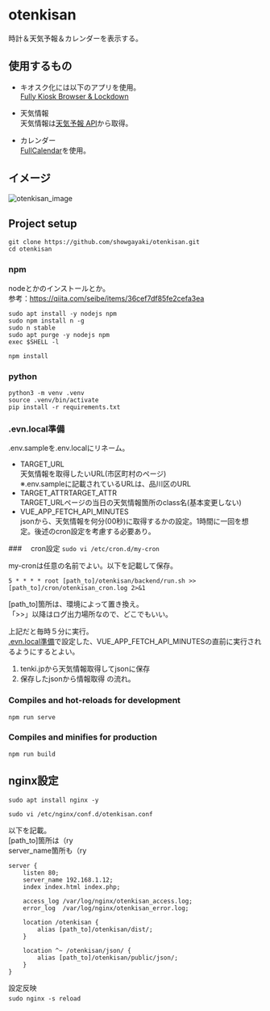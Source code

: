# otenkisan
時計＆天気予報＆カレンダーを表示する。  

## 使用するもの
- キオスク化には以下のアプリを使用。  
[Fully Kiosk Browser & Lockdown](https://play.google.com/store/apps/details?id=de.ozerov.fully&hl=ja&gl=US)  

- 天気情報  
天気情報は[天気予報 API](https://weather.tsukumijima.net/)から取得。  

- カレンダー  
[FullCalendar](https://fullcalendar.io/)を使用。


## イメージ
![otenkisan_image](https://user-images.githubusercontent.com/47170845/158050074-c0923f56-7726-4785-b599-bec760af7c78.png)  


## Project setup
`git clone https://github.com/showgayaki/otenkisan.git`  
`cd otenkisan`  



### npm
nodeとかのインストールとか。  
参考：https://qiita.com/seibe/items/36cef7df85fe2cefa3ea  

`sudo apt install -y nodejs npm`  
`sudo npm install n -g`  
`sudo n stable`  
`sudo apt purge -y nodejs npm`  
`exec $SHELL -l`  

`npm install`  


### python
`python3 -m venv .venv`  
`source .venv/bin/activate`  
`pip install -r requirements.txt`  


### .evn.local準備
.env.sampleを.env.localにリネーム。  
- TARGET_URL  
  天気情報を取得したいURL(市区町村のページ)  
  ※.env.sampleに記載されているURLは、品川区のURL
- TARGET_ATTRTARGET_ATTR  
  TARGET_URLページの当日の天気情報箇所のclass名(基本変更しない)
- VUE_APP_FETCH_API_MINUTES  
  jsonから、天気情報を何分(00秒)に取得するかの設定。1時間に一回を想定。後述のcron設定を考慮する必要あり。  


###　 cron設定
`sudo vi /etc/cron.d/my-cron`  

my-cronは任意の名前でよい。以下を記載して保存。  
```
5 * * * * root [path_to]/otenkisan/backend/run.sh >> [path_to]/cron/otenkisan_cron.log 2>&1
```
[path_to]箇所は、環境によって置き換え。  
「>>」以降はログ出力場所なので、どこでもいい。  

上記だと毎時５分に実行。  
[.evn.local準備](#.evn.local準備)で設定した、VUE_APP_FETCH_API_MINUTESの直前に実行されるようにするとよい。  

1. tenki.jpから天気情報取得してjsonに保存
2. 保存したjsonから情報取得
の流れ。  

### Compiles and hot-reloads for development
`npm run serve`  

### Compiles and minifies for production
`npm run build`  

## nginx設定
`sudo apt install nginx -y`  

`sudo vi /etc/nginx/conf.d/otenkisan.conf`  

以下を記載。  
[path_to]箇所は（ry  
server_name箇所も（ry  

```
server {
    listen 80;
    server_name 192.168.1.12;
    index index.html index.php;

    access_log /var/log/nginx/otenkisan_access.log;
    error_log  /var/log/nginx/otenkisan_error.log;

    location /otenkisan {
        alias [path_to]/otenkisan/dist/;
    }

    location ^~ /otenkisan/json/ {
        alias [path_to]/otenkisan/public/json/;
    }
}
```

設定反映  
`sudo nginx -s reload`　 

